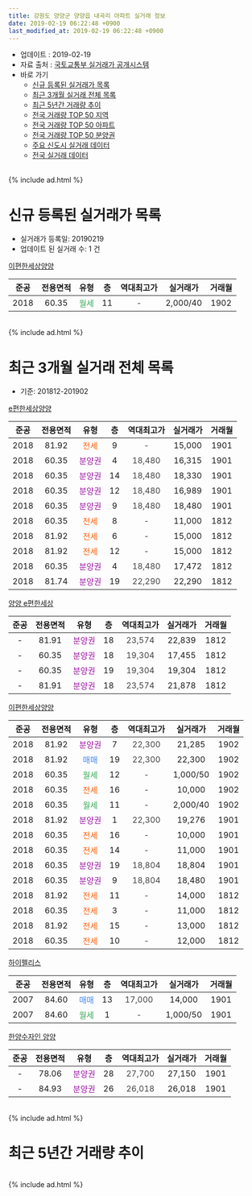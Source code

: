 ```yaml
---
title: 강원도 양양군 양양읍 내곡리 아파트 실거래 정보
date: 2019-02-19 06:22:48 +0900
last_modified_at: 2019-02-19 06:22:48 +0900
---
```


* 업데이트 : 2019-02-19
* 자료 출처 : [국토교통부 실거래가 공개시스템](http://rt.molit.go.kr)
* 바로 가기
    * [신규 등록된 실거래가 목록](#신규-등록된-실거래가-목록)
    * [최근 3개월 실거래 전체 목록](#최근-3개월-실거래-전체-목록)
    * [최근 5년간 거래량 추이](#최근-5년간-거래량-추이)
    * [전국 거래량 TOP 50 지역](https://inasie.github.io/apt-trade-info/최근-3개월-전국에서-가장-거래가-많이-발생한-지역)
    * [전국 거래량 TOP 50 아파트](https://inasie.github.io/apt-trade-info/최근-3개월-전국에서-가장-거래가-많이-발생한-아파트)
    * [전국 거래량 TOP 50 분양권](https://inasie.github.io/apt-trade-info/최근-3개월-전국에서-가장-거래가-많이-발생한-분양권)
    * [주요 신도시 실거래 데이터](https://inasie.github.io/apt-trade-info/주요-신도시)
    * [전국 실거래 데이터](https://inasie.github.io/apt-trade-info/전국)
<br>
{% include ad.html %}
<br>

# 신규 등록된 실거래가 목록
* 실거래가 등록일: 20190219
* 업데이트 된 실거래 수: 1 건


[이편한세상양양](https://search.naver.com/search.naver?query=%EA%B0%95%EC%9B%90%EB%8F%84+%EC%96%91%EC%96%91%EA%B5%B0+%EC%96%91%EC%96%91%EC%9D%8D+%EB%82%B4%EA%B3%A1%EB%A6%AC+%EC%9D%B4%ED%8E%B8%ED%95%9C%EC%84%B8%EC%83%81%EC%96%91%EC%96%91)

|준공|전용면적|유형|층|역대최고가|실거래가|거래월|
|:---:|:---:|:---:|:---:|:---:|:---:|:---:|
|2018|60.35|<span style="color:#34a853">월세</span>|11|<span style="color:#444444">-</span>|2,000/40|1902|


<br>
{% include ad.html %}
<br>

# 최근 3개월 실거래 전체 목록
* 기준: 201812-201902


[e편한세상양양](https://search.naver.com/search.naver?query=%EA%B0%95%EC%9B%90%EB%8F%84+%EC%96%91%EC%96%91%EA%B5%B0+%EC%96%91%EC%96%91%EC%9D%8D+%EB%82%B4%EA%B3%A1%EB%A6%AC+e%ED%8E%B8%ED%95%9C%EC%84%B8%EC%83%81%EC%96%91%EC%96%91)

|준공|전용면적|유형|층|역대최고가|실거래가|거래월|
|:---:|:---:|:---:|:---:|:---:|:---:|:---:|
|2018|81.92|<span style="color:#ff5a00">전세</span>|9|<span style="color:#444444">-</span>|15,000|1901|
|2018|60.35|<span style="color:#9C11A5">분양권</span>|4|<span style="color:#444444">18,480</span>|16,315|1901|
|2018|60.35|<span style="color:#9C11A5">분양권</span>|14|<span style="color:#444444">18,480</span>|18,330|1901|
|2018|60.35|<span style="color:#9C11A5">분양권</span>|12|<span style="color:#444444">18,480</span>|16,989|1901|
|2018|60.35|<span style="color:#9C11A5">분양권</span>|9|<span style="color:#444444">18,480</span>|18,480|1901|
|2018|60.35|<span style="color:#ff5a00">전세</span>|8|<span style="color:#444444">-</span>|11,000|1812|
|2018|81.92|<span style="color:#ff5a00">전세</span>|6|<span style="color:#444444">-</span>|15,000|1812|
|2018|81.92|<span style="color:#ff5a00">전세</span>|12|<span style="color:#444444">-</span>|15,000|1812|
|2018|60.35|<span style="color:#9C11A5">분양권</span>|4|<span style="color:#444444">18,480</span>|17,472|1812|
|2018|81.74|<span style="color:#9C11A5">분양권</span>|19|<span style="color:#444444">22,290</span>|22,290|1812|

[양양 e편한세상](https://search.naver.com/search.naver?query=%EA%B0%95%EC%9B%90%EB%8F%84+%EC%96%91%EC%96%91%EA%B5%B0+%EC%96%91%EC%96%91%EC%9D%8D+%EB%82%B4%EA%B3%A1%EB%A6%AC+%EC%96%91%EC%96%91+e%ED%8E%B8%ED%95%9C%EC%84%B8%EC%83%81)

|준공|전용면적|유형|층|역대최고가|실거래가|거래월|
|:---:|:---:|:---:|:---:|:---:|:---:|:---:|
|-|81.91|<span style="color:#9C11A5">분양권</span>|18|<span style="color:#444444">23,574</span>|22,839|1812|
|-|60.35|<span style="color:#9C11A5">분양권</span>|18|<span style="color:#444444">19,304</span>|17,455|1812|
|-|60.35|<span style="color:#9C11A5">분양권</span>|19|<span style="color:#444444">19,304</span>|19,304|1812|
|-|81.91|<span style="color:#9C11A5">분양권</span>|18|<span style="color:#444444">23,574</span>|21,878|1812|

[이편한세상양양](https://search.naver.com/search.naver?query=%EA%B0%95%EC%9B%90%EB%8F%84+%EC%96%91%EC%96%91%EA%B5%B0+%EC%96%91%EC%96%91%EC%9D%8D+%EB%82%B4%EA%B3%A1%EB%A6%AC+%EC%9D%B4%ED%8E%B8%ED%95%9C%EC%84%B8%EC%83%81%EC%96%91%EC%96%91)

|준공|전용면적|유형|층|역대최고가|실거래가|거래월|
|:---:|:---:|:---:|:---:|:---:|:---:|:---:|
|2018|81.92|<span style="color:#9C11A5">분양권</span>|7|<span style="color:#444444">22,300</span>|21,285|1902|
|2018|81.92|<span style="color:#4285f3">매매</span>|19|<span style="color:#444444">22,300</span>|22,300|1902|
|2018|60.35|<span style="color:#34a853">월세</span>|12|<span style="color:#444444">-</span>|1,000/50|1902|
|2018|60.35|<span style="color:#ff5a00">전세</span>|16|<span style="color:#444444">-</span>|10,000|1902|
|2018|60.35|<span style="color:#34a853">월세</span>|11|<span style="color:#444444">-</span>|2,000/40|1902|
|2018|81.92|<span style="color:#9C11A5">분양권</span>|1|<span style="color:#444444">22,300</span>|19,276|1901|
|2018|60.35|<span style="color:#ff5a00">전세</span>|16|<span style="color:#444444">-</span>|10,000|1901|
|2018|60.35|<span style="color:#ff5a00">전세</span>|14|<span style="color:#444444">-</span>|11,000|1901|
|2018|60.35|<span style="color:#9C11A5">분양권</span>|19|<span style="color:#444444">18,804</span>|18,804|1901|
|2018|60.35|<span style="color:#9C11A5">분양권</span>|9|<span style="color:#444444">18,804</span>|18,480|1901|
|2018|81.92|<span style="color:#ff5a00">전세</span>|11|<span style="color:#444444">-</span>|14,000|1812|
|2018|60.35|<span style="color:#ff5a00">전세</span>|3|<span style="color:#444444">-</span>|11,000|1812|
|2018|81.92|<span style="color:#ff5a00">전세</span>|15|<span style="color:#444444">-</span>|13,000|1812|
|2018|60.35|<span style="color:#ff5a00">전세</span>|10|<span style="color:#444444">-</span>|12,000|1812|

[하이펠리스](https://search.naver.com/search.naver?query=%EA%B0%95%EC%9B%90%EB%8F%84+%EC%96%91%EC%96%91%EA%B5%B0+%EC%96%91%EC%96%91%EC%9D%8D+%EB%82%B4%EA%B3%A1%EB%A6%AC+%ED%95%98%EC%9D%B4%ED%8E%A0%EB%A6%AC%EC%8A%A4)

|준공|전용면적|유형|층|역대최고가|실거래가|거래월|
|:---:|:---:|:---:|:---:|:---:|:---:|:---:|
|2007|84.60|<span style="color:#4285f3">매매</span>|13|<span style="color:#444444">17,000</span>|14,000|1901|
|2007|84.60|<span style="color:#34a853">월세</span>|1|<span style="color:#444444">-</span>|1,000/50|1901|

[한양수자인 양양](https://search.naver.com/search.naver?query=%EA%B0%95%EC%9B%90%EB%8F%84+%EC%96%91%EC%96%91%EA%B5%B0+%EC%96%91%EC%96%91%EC%9D%8D+%EB%82%B4%EA%B3%A1%EB%A6%AC+%ED%95%9C%EC%96%91%EC%88%98%EC%9E%90%EC%9D%B8+%EC%96%91%EC%96%91)

|준공|전용면적|유형|층|역대최고가|실거래가|거래월|
|:---:|:---:|:---:|:---:|:---:|:---:|:---:|
|-|78.06|<span style="color:#9C11A5">분양권</span>|28|<span style="color:#444444">27,700</span>|27,150|1901|
|-|84.93|<span style="color:#9C11A5">분양권</span>|26|<span style="color:#444444">26,018</span>|26,018|1901|


<br>
{% include ad.html %}
<br>

# 최근 5년간 거래량 추이


<div style="width:100%;">
    <canvas id="deal_progress" height="200"></canvas>
</div>

<script>
new Chart(document.getElementById("deal_progress"), {
    type: 'line',
    data: {
        labels: ['201402','201403','201404','201405','201406','201407','201408','201409','201410','201411','201412','201501','201502','201503','201504','201505','201506','201507','201508','201509','201510','201511','201512','201601','201602','201603','201604','201605','201606','201607','201608','201609','201610','201611','201612','201701','201702','201703','201704','201705','201706','201707','201708','201709','201710','201711','201712','201801','201802','201803','201804','201805','201806','201807','201808','201809','201810','201811','201812','201901','201902'],
        datasets: [{
            label: '매매',
            pointRadius: 1,
            data: [1, 2, 1, 0, 0, 1, 0, 1, 0, 0, 1, 1, 1, 0, 1, 0, 0, 0, 0, 0, 1, 1, 0, 1, 1, 0, 1, 0, 1, 0, 0, 1, 0, 2, 0, 0, 0, 1, 0, 0, 0, 0, 0, 1, 0, 0, 0, 13, 3, 1, 2, 6, 1, 3, 6, 3, 14, 4, 6, 10, 2],
            borderColor: "rgba(255, 201, 14, 1)",
            backgroundColor: "rgba(255, 201, 14, 0.5)",
            fill: false,
            lineTension: 0
        },{
            label: '전월세',
            pointRadius: 1,
            data: [0, 0, 0, 1, 0, 1, 4, 4, 0, 1, 0, 0, 0, 0, 0, 0, 0, 0, 0, 1, 2, 1, 0, 1, 0, 0, 0, 0, 0, 1, 0, 1, 0, 1, 0, 0, 0, 1, 0, 0, 0, 0, 0, 0, 0, 0, 0, 0, 0, 0, 0, 0, 0, 0, 0, 0, 0, 3, 7, 4, 3],
            borderColor: "rgba(0, 141, 185, 1)",
            backgroundColor: "rgba(0, 141, 185, 0.5)",
            fill: false,
            lineTension: 0
        }
        ]
    },
    options: {
        responsive: true,
        title: {
            display: false
        },
        tooltips: {
            mode: 'index',
            intersect: false
        },
        hover: {
            mode: 'nearest',
            intersect: true
        },
        scales: {
            xAxes: [{
                display: true,
                scaleLabel: {
                    display: true,
                    labelString: '년/월'
                }
            }],
            yAxes: [{
                display: true,
                ticks: {
                    suggestedMin: 0,
                },
                scaleLabel: {
                    display: true,
                    labelString: '실거래 수'
                }
            }]
        }
    }
});

</script>


<br>
{% include ad.html %}
<br>


